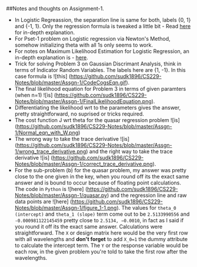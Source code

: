 ##Notes and thoughts on Assignment-1.
* In Logistic Regreassion, the separation line is same for both, labels {0, 1} and {-1, 1}. Only the regression formula
is tweaked a little bit - Read [here](www.hongliangjie.com/wp-content/uploads/2011/10/logistic.pdf) for in-depth explanation.
* For Pset-1 problem on Logistic regression via Newton's Method, somehow initializing theta with all 1s only seems to work.
* For notes on Maximum Likelihood Estimation for Logistic Regression, an in-depth explanation is - [here](http://sites.stat.psu.edu/~jiali/course/stat597e/notes2/logit.pdf).
* Trick for solving Problem 3 on Gaussian Discrimant Analysis, think in terms of Indicator Random Variables. The labels here are {1, -1}. In this case formula is ![this] (https://github.com/sudk1896/CS229-Notes/blob/master/Assgn-1/CodeCogsEqn.gif).
* The final likelihood equation for Problem 3 in terms of given paramters (when n=1) ![is] (https://github.com/sudk1896/CS229-Notes/blob/master/Assgn-1/FinalLikelihoodEquation.png).
* Differentiating the likelihood wrt to the parameters gives the answer, pretty straightforward, no suprised or tricks required.
* The cost function J wrt theta for the quasar regression problem ![is] (https://github.com/sudk1896/CS229-Notes/blob/master/Assgn-1/Normal_eqn_with_W.png)
* The wrong way to take the trace derivative ![is] (https://github.com/sudk1896/CS229-Notes/blob/master/Assgn-1/wrong_trace_derivative.png) and
the right way to take the trace derivative ![is] (https://github.com/sudk1896/CS229-Notes/blob/master/Assgn-1/correct_trace_derivative.png).
* For the sub-problem (b) for the quasar problem, my answer was pretty close to the one given in the key, when you round off its the exact same answer and is bound to occur because of floating point calculations. The code in ```Python``` is ![here] (https://github.com/sudk1896/CS229-Notes/blob/master/Assgn-1/quasar.py) and the regression line and raw data points are ![here] (https://github.com/sudk1896/CS229-Notes/blob/master/Assgn-1/figure_1-1.png). The values for ```theta_0 (intercept)``` and ```theta_1 (slope)``` term come out to be ```2.5133990556``` and ```-0.000981122145459``` pretty close to ```2.5134, −0.0010```, in fact as I said if you round it off its the exact same answer. Calculations were straightforward. The ```X``` or design matrix here would be the very first row with all wavelengths and **don't forget** to add ```X_0=1``` the dummy attribute to calculate the intercept term. The ```Y``` or the response variable would be each row, in the given problem you're told to take the first row after the wavelengths.
